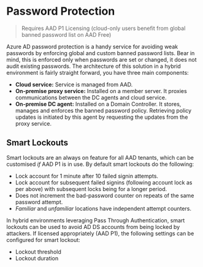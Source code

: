 # Password Protection
> Requires AAD P1 Licensing (cloud-only users benefit from global banned password list on AAD Free)

Azure AD password protection is a handy service for avoiding weak passwords by enforcing global and custom banned password lists. Bear in mind, this is enforced only when passwords are set or changed, it does not audit existing passwords. The architecture of this solution in a hybrid environment is fairly straight forward, you have three main components:
- **Cloud service:** Service is managed from AAD.
- **On-premise proxy service:** Installed on a member server. It proxies communications between the DC agents and cloud service.
- **On-premise DC agent:** Installed on a Domain Controller. It stores, manages and enforces the banned password policy. Retrieving policy updates is initiated by this agent by requesting the updates from the proxy service.


## Smart Lockouts

Smart lockouts are an always on feature for all AAD tenants, which can be customised *if* AAD P1 is in use. By default smart lockouts do the following:
- Lock account for 1 minute after 10 failed signin attempts.
- Lock account for subsequent failed signins (following account lock as per above) with subsequent locks being for a longer period.
- Does not increment the bad-password counter on repeats of the same password attempt.
- *Familiar* and *unfamiliar* locations have independent attempt counters.

In hybrid environments leveraging Pass Through Authentication, smart lockouts can be used to avoid AD DS accounts from being locked by attackers. If licensed appropriately (AAD P1), the following settings can be configured for smart lockout:
- Lockout threshold
- Lockout duration




